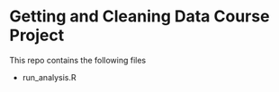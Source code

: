 # Getting and Cleaning Data Course Project

This repo contains the following files
- run_analysis.R
